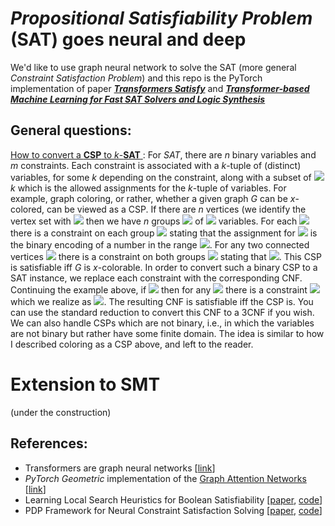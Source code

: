 # _Propositional Satisfiability Problem_ (SAT) goes neural and deep

We'd like to use graph neural network to solve the SAT (more general _Constraint Satisfaction Problem_) and this repo is the PyTorch implementation of paper [___Transformers Satisfy___](https://openreview.net/pdf?id=Gj9aQfQEHRS) and [___Transformer-based Machine Learning for Fast SAT Solvers and Logic Synthesis___](https://arxiv.org/abs/2107.07116)

## General questions:

[How to convert a __CSP__ to _k_-__SAT__ ](https://cs.stackexchange.com/questions/23157/transformation-of-constraint-satisfaction-to-sat): For _SAT_, there are _n_ binary variables and _m_ constraints. Each constraint is associated with a _k_-tuple of (distinct) variables, for some _k_ depending on the constraint, along with a subset of <img src="https://render.githubusercontent.com/render/math?math={0,1}"> _k_ which is the allowed assignments for the _k_-tuple of variables. For example, graph coloring, or rather, whether a given graph _G_ can be _x_-colored, can be viewed as a CSP. If there are _n_ vertices (we identify the vertex set with <img src="https://render.githubusercontent.com/render/math?math={1,\dots,n}"> then we have _n_ groups <img src="https://render.githubusercontent.com/render/math?math=x_1,\dots,x_n"> of <img src="https://render.githubusercontent.com/render/math?math=\big \lceil \log_2 x \big \rceil"> variables. For each <img src="https://render.githubusercontent.com/render/math?math=i \in \{1,\dots, n\}"> there is a constraint on each group <img src="https://render.githubusercontent.com/render/math?math=x_i"> stating that the assignment for <img src="https://render.githubusercontent.com/render/math?math=x_i"> is the binary encoding of a number in the range <img src="https://render.githubusercontent.com/render/math?math={0,\dots,x - 1}">. For any two connected vertices <img src="https://render.githubusercontent.com/render/math?math=(i, j)"> there is a constraint on both groups <img src="https://render.githubusercontent.com/render/math?math=x_i, x_j"> stating that <img src="https://render.githubusercontent.com/render/math?math=x_i \neq x_j">. This CSP is satisfiable iff _G_ is _x_-colorable. In order to convert such a binary CSP to a SAT instance, we replace each constraint with the corresponding CNF. Continuing the example above, if <img src="https://render.githubusercontent.com/render/math?math=x=2"> then for any <img src="https://render.githubusercontent.com/render/math?math=i,j"> there is a constraint <img src="https://render.githubusercontent.com/render/math?math=x_i \neq x_j"> which we realize as <img src="https://render.githubusercontent.com/render/math?math=(x_i \vee \neg x_j) \wedge (\neg x_i \vee x_j)">. The resulting CNF is satisfiable iff the CSP is. You can use the standard reduction to convert this CNF to a 3CNF if you wish. We can also handle CSPs which are not binary, i.e., in which the variables are not binary but rather have some finite domain. The idea is similar to how I described coloring as a CSP above, and left to the reader.

# Extension to SMT
(under the construction)

## References:
+ Transformers are graph neural networks [[link](https://docs.dgl.ai/en/latest/tutorials/models/4_old_wines/7_transformer.html)]
+ _PyTorch Geometric_ implementation of the [Graph Attention Networks](https://arxiv.org/pdf/1710.10903.pdf) [[link](https://pytorch-geometric.readthedocs.io/en/latest/_modules/torch_geometric/nn/conv/gat_conv.html#GATConv)]
+ Learning Local Search Heuristics for Boolean Satisfiability [[paper](https://papers.nips.cc/paper/9012-learning-local-search-heuristics-for-boolean-satisfiability.pdf), [code](https://github.com/emreyolcu/sat)]
+ PDP Framework for Neural Constraint Satisfaction Solving [[paper](https://arxiv.org/pdf/1903.01969.pdf), [code](https://github.com/microsoft/PDP-Solver)]
